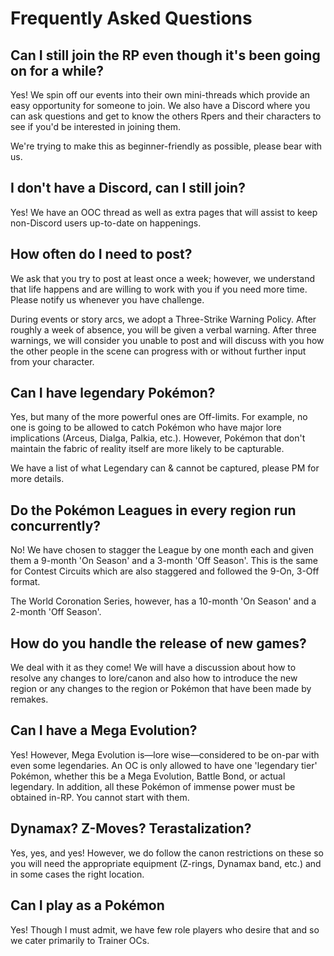 # Frequently Asked Questions

<!-- TODO: Add Links where relevant -->

## Can I still join the RP even though it's been going on for a while?

Yes! We spin off our events into their own mini-threads which provide an easy opportunity for someone to join. We also have a Discord where you can ask questions and get to know the others Rpers and their characters to see if you'd be interested in joining them.

We're trying to make this as beginner-friendly as possible, please bear with us.

## I don't have a Discord, can I still join?

Yes! We have an OOC thread as well as extra pages that will assist to keep non-Discord users up-to-date on happenings.

## How often do I need to post?

We ask that you try to post at least once a week; however, we understand that life happens and are willing to work with you if you need more time. Please notify us whenever you have challenge.

During events or story arcs, we adopt a Three-Strike Warning Policy. After roughly a week of absence, you will be given a verbal warning. After three warnings, we will consider you unable to post and will discuss with you how the other people in the scene can progress with or without further input from your character.

## Can I have legendary Pokémon?

Yes, but many of the more powerful ones are Off-limits. For example, no one is going to be allowed to catch Pokémon who have major lore implications (Arceus, Dialga, Palkia, etc.). However, Pokémon that don't maintain the fabric of reality itself are more likely to be capturable.

We have a list of what Legendary can & cannot be captured, please PM for more details.

## Do the Pokémon Leagues in every region run concurrently?

No! We have chosen to stagger the League by one month each and given them a 9-month 'On Season' and a 3-month 'Off Season'. This is the same for Contest Circuits which are also staggered and followed the 9-On, 3-Off format.

The World Coronation Series, however, has a 10-month 'On Season' and a 2-month 'Off Season'.

## How do you handle the release of new games?

We deal with it as they come! We will have a discussion about how to resolve any changes to lore/canon and also how to introduce the new region or any changes to the region or Pokémon that have been made by remakes.

## Can I have a Mega Evolution?

Yes! However, Mega Evolution is—lore wise—considered to be on-par with even some legendaries. An OC is only allowed to have one 'legendary tier' Pokémon, whether this be a Mega Evolution, Battle Bond, or actual legendary. In addition, all these Pokémon of immense power must be obtained in-RP. You cannot start with them.

## Dynamax? Z-Moves? Terastalization?

Yes, yes, and yes! However, we do follow the canon restrictions on these so you will need the appropriate equipment (Z-rings, Dynamax band, etc.) and in some cases the right location.

## Can I play as a Pokémon

Yes! Though I must admit, we have few role players who desire that and so we cater primarily to Trainer OCs.
